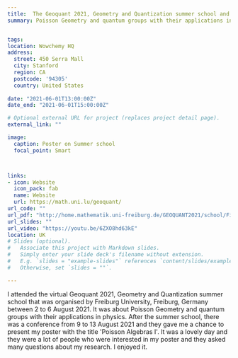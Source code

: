 ```yaml
---
title:  The Geoquant 2021, Geometry and Quantization summer school and conference
summary: Poisson Geometry and quantum groups with their applications in physics, virtual, 2-6 and 9-13 August 2021.


tags:
location: Wowchemy HQ
address:
  street: 450 Serra Mall
  city: Stanford
  region: CA
  postcode: '94305'
  country: United States
  
date: "2021-06-01T13:00:00Z"
date_end: "2021-06-01T15:00:00Z"

# Optional external URL for project (replaces project detail page).
external_link: ""

image:
  caption: Poster on Summer school
  focal_point: Smart



links:
- icon: Website
  icon_pack: fab
  name: Website 
  url: https://math.uni.lu/geoquant/
url_code: ""
url_pdf: "http://home.mathematik.uni-freiburg.de/GEOQUANT2021/school/Files/waldmann-notes.pdf"
url_slides: ""
url_video: "https://youtu.be/6ZXO8hd63kE"
location: UK
# Slides (optional).
#   Associate this project with Markdown slides.
#   Simply enter your slide deck's filename without extension.
#   E.g. `slides = "example-slides"` references `content/slides/example-slides.md`.
#   Otherwise, set `slides = ""`.

---
```

I attended the virtual Geoquant 2021, Geometry and Quantization summer school that was organised by Freiburg University, Freiburg, Germany between 2 to 6 August 2021. It was about Poisson Geometry and quantum groups with their applications in physics.
After the summer school, there was a conference from 9 to 13 August 2021 and they gave me a chance to present my poster with the title 'Poisson Algebras I'. It was a lovely day and they were a lot of people who were interested in my poster and they asked many questions about my research. I enjoyed it.
